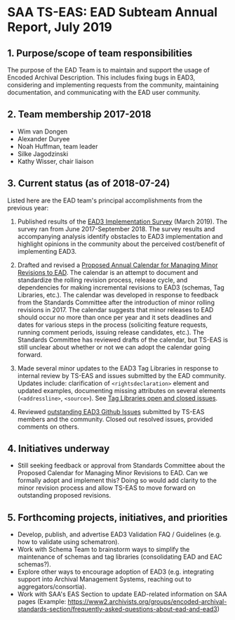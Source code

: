 # SAA TS-EAS: EAD Subteam Annual Report, July 2019

## 1. Purpose/scope of team responsibilities

The purpose of the EAD Team is to maintain and support the usage of Encoded Archival Description. This includes fixing bugs in EAD3, considering and implementing requests from the community, maintaining documentation, and communicating with the EAD user community.

## 2. Team membership 2017-2018
- Wim van Dongen
- Alexander Duryee
- Noah Huffman, team leader
- Silke Jagodzinski
- Kathy Wisser, chair liaison

## 3. Current status (as of 2018-07-24)

Listed here are the EAD team's principal accomplishments from the previous year:

1. Published results of the [EAD3 Implementation Survey](http://www.loc.gov/ead/EAD3_Implementation_Survey_Results_and_Discussion_20190320.pdf) (March 2019). The survey ran from June 2017-September 2018. The survey results and accompanying analysis identify obstacles to EAD3 implementation and highlight opinions in the community about the perceived cost/benefit of implementing EAD3.

2. Drafted and revised a [Proposed Annual Calendar for Managing Minor Revisions to EAD](https://github.com/SAA-SDT/TS-EAS-subteam-notes/blob/master/ead-subteam/working-documents/ead-rolling-revision-cycle-DRAFT.md). The calendar is an attempt to document and standardize the rolling revision process, release cycle, and dependencies for making incremental revisions to EAD3 (schemas, Tag Libraries, etc.). The calendar was developed in response to feedback from the Standards Committee after the introduction of minor rolling revisions in 2017. The calendar suggests that minor releases to EAD should occur no more than once per year and it sets deadlines and dates for various steps in the process (soliciting feature requests, running comment periods, issuing release candidates, etc.). The Standards Committee has reviewed drafts of the calendar, but TS-EAS is still unclear about whether or not we can adopt the calendar going forward.

3. Made several minor updates to the EAD3 Tag Libraries in response to internal review by TS-EAS and issues submitted by the EAD community. Updates include: clarification of `<rightsdeclaration>` element and updated examples, documenting missing attributes on several elements (`<addressline>`, `<source>`). See [Tag Libraries open and closed issues](https://github.com/SAA-SDT/EAS-TagLibraries/issues).

4. Reviewed [outstanding EAD3 Github Issues](https://github.com/SAA-SDT/EAD3/issues) submitted by TS-EAS members and the community. Closed out resolved issues, provided comments on others.

## 4. Initiatives underway

- Still seeking feedback or approval from Standards Committee about the Proposed Calendar for Managing Minor Revisions to EAD. Can we formally adopt and implement this? Doing so would add clarity to the minor revision process and allow TS-EAS to move forward on outstanding proposed revisions.
 
## 5. Forthcoming projects, initiatives, and priorities

- Develop, publish, and advertise EAD3 Validation FAQ / Guidelines (e.g. how to validate using schematron).
- Work with Schema Team to brainstorm ways to simplify the maintenance of schemas and tag libraries (consolidating EAD and EAC schemas?).
- Explore other ways to encourage adoption of EAD3 (e.g. integrating support into Archival Management Systems, reaching out to aggregators/consortia).
- Work with SAA's EAS Section to update EAD-related information on SAA pages (Example: https://www2.archivists.org/groups/encoded-archival-standards-section/frequently-asked-questions-about-ead-and-ead3)
